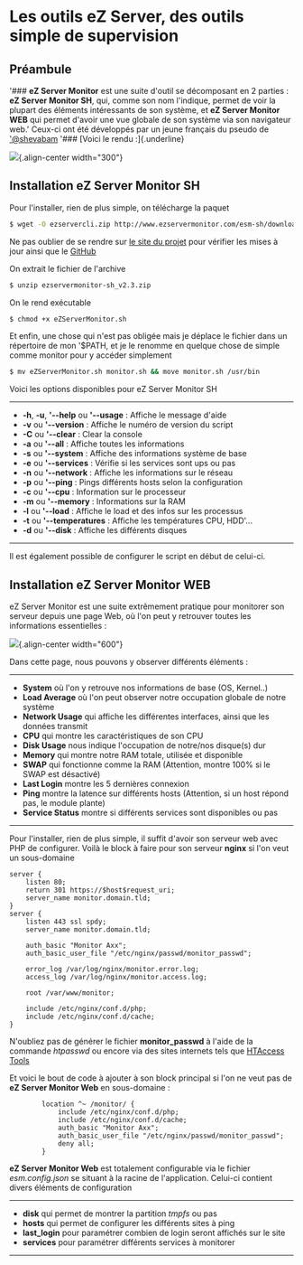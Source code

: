 # Les outils eZ Server, des outils simple de supervision 
 
## Préambule 
 
'### **eZ Server Monitor** est une suite d'outil se décomposant en 2 
parties : **eZ Server Monitor SH**, qui, comme son nom l'indique, 
permet de voir la plupart des éléments intéressants de son système, et 
**eZ Server Monitor WEB** qui permet d'avoir une vue globale de son 
système via son navigateur web.' 
Ceux-ci ont été développés par un jeune français du pseudo de 
['@shevabam](https://twitter.com/shevabam) '### [Voici le rendu 
:]{.underline} 
 
![](/esm-sh_dashboard-complete.png){.align-center width="300"} 
 
## Installation eZ Server Monitor SH 
 
Pour l'installer, rien de plus simple, on télécharge la paquet 
 
``` bash 
$ wget -O ezservercli.zip http://www.ezservermonitor.com/esm-sh/downloads/version/2.3 
``` 
 
Ne pas oublier de se rendre sur [le site du 
projet](http://www.ezservermonitor.com/esm-sh/downloads) pour vérifier 
les mises à jour ainsi que le 
[GitHub](https://github.com/shevabam/ezservermonitor-sh) 
 
On extrait le fichier de l'archive 
 
``` bash 
$ unzip ezservermonitor-sh_v2.3.zip 
``` 
 
On le rend exécutable 
 
``` bash 
$ chmod +x eZServerMonitor.sh 
``` 
 
Et enfin, une chose qui n'est pas obligée mais je déplace le fichier 
dans un répertoire de mon '$PATH, et je le renomme en quelque chose de 
simple comme monitor pour y accéder simplement 
 
``` bash 
$ mv eZServerMonitor.sh monitor.sh && move monitor.sh /usr/bin 
``` 
 
Voici les options disponibles pour eZ Server Monitor SH 
 
------------------------------------------------------------------------ 
 
-   **-h**, **-u**, **'--help** ou **'--usage** : Affiche le message 
    d'aide 
-   **-v** ou **'--version** : Affiche le numéro de version du script 
-   **-C** ou **'--clear** : Clear la console 
-   **-a** ou **'--all** : Affiche toutes les informations 
-   **-s** ou **'--system** : Affiche des informations système de base 
-   **-e** ou **'--services** : Vérifie si les services sont ups ou pas 
-   **-n** ou **'--network** : Affiche les informations sur le réseau 
-   **-p** ou **'--ping** : Pings différents hosts selon la 
    configuration 
-   **-c** ou **'--cpu** : Information sur le processeur 
-   **-m** ou **'--memory** : Informations sur la RAM 
-   **-l** ou **'--load** : Affiche le load et des infos sur les 
    processus 
-   **-t** ou **'--temperatures** : Affiche les températures CPU, 
    HDD'... 
-   **-d** ou **'--disk** : Affiche les différents disques 
 
------------------------------------------------------------------------ 
 
Il est également possible de configurer le script en début de celui-ci. 
 
## Installation eZ Server Monitor WEB 
 
eZ Server Monitor est une suite extrêmement pratique pour monitorer son 
serveur depuis une page Web, où l'on peut y retrouver toutes les 
informations essentielles : 
 
![](/ez_serv.jpg){.align-center width="600"} 
 
Dans cette page, nous pouvons y observer différents éléments : 
 
------------------------------------------------------------------------ 
 
-   **System** où l'on y retrouve nos informations de base (OS, 
    Kernel..) 
-   **Load Average** où l'on peut observer notre occupation globale de 
    notre système 
-   **Network Usage** qui affiche les différentes interfaces, ainsi que 
    les données transmit 
-   **CPU** qui montre les caractéristiques de son CPU 
-   **Disk Usage** nous indique l'occupation de notre/nos disque(s) dur 
-   **Memory** qui montre notre RAM totale, utilisée et disponible 
-   **SWAP** qui fonctionne comme la RAM (Attention, montre 100% si le 
    SWAP est désactivé) 
-   **Last Login** montre les 5 dernières connexion 
-   **Ping** montre la latence sur différents hosts (Attention, si un 
    host répond pas, le module plante) 
-   **Service Status** montre si différents services sont disponibles ou 
    pas 
 
------------------------------------------------------------------------ 
 
Pour l'installer, rien de plus simple, il suffit d'avoir son serveur 
web avec PHP de configurer. Voilà le block à faire pour son serveur 
**nginx** si l'on veut un sous-domaine 
 
``` nginx 
server { 
    listen 80; 
    return 301 https://$host$request_uri; 
    server_name monitor.domain.tld; 
} 
server { 
    listen 443 ssl spdy; 
    server_name monitor.domain.tld; 
 
    auth_basic "Monitor Axx"; 
    auth_basic_user_file "/etc/nginx/passwd/monitor_passwd"; 
 
    error_log /var/log/nginx/monitor.error.log; 
    access_log /var/log/nginx/monitor.access.log; 
 
    root /var/www/monitor; 
 
    include /etc/nginx/conf.d/php; 
    include /etc/nginx/conf.d/cache; 
} 
``` 
 
N'oubliez pas de générer le fichier **monitor_passwd** à l'aide de la 
commande *htpasswd* ou encore via des sites internets tels que [HTAccess 
Tools](https://hostingcanada.org/htpasswd-generator/)
 
Et voici le bout de code à ajouter à son block principal si l'on ne 
veut pas de **eZ Server Monitor Web** en sous-domaine : 
 
``` nginx 
        location ^~ /monitor/ { 
            include /etc/nginx/conf.d/php; 
            include /etc/nginx/conf.d/cache; 
            auth_basic "Monitor Axx"; 
            auth_basic_user_file "/etc/nginx/passwd/monitor_passwd"; 
            deny all; 
        } 
``` 
 
**eZ Server Monitor Web** est totalement configurable via le fichier 
*esm.config.json* se situant à la racine de l'application. Celui-ci 
contient divers éléments de configuration 
 
------------------------------------------------------------------------ 
 
-   **disk** qui permet de montrer la partition *tmpfs* ou pas 
-   **hosts** qui permet de configurer les différents sites à ping 
-   **last_login** pour paramétrer combien de login seront affichés sur 
    le site 
-   **services** pour paramétrer différents services à monitorer 
 
------------------------------------------------------------------------ 

